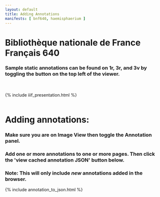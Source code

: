```yaml
---
layout: default
title: Adding Annotations
manifests: [ bnf640, haemisphaerium ]
---
```

<script src="https://use.fontawesome.com/884e80fbb8.js"></script>

# Bibliothèque nationale de France Français 640

### Sample static annotations can be found on 1r, 3r, and 3v by toggling the <i class="fa fa-comments" aria-hidden="true"></i> button on the top left of the viewer.

<br><br>
{% include iiif_presentation.html %}
<br><br>

# Adding annotations:

### Make sure you are on Image View <i class="fa fa-photo"></i> then toggle the Annotation <i class="fa fa-comments"></i> panel.

### Add one or more annotations to one or more pages. Then click the 'view cached annotation JSON' button below.

### **Note:** This will only include *new* annotations added in the browser.

{% include annotation_to_json.html %}
